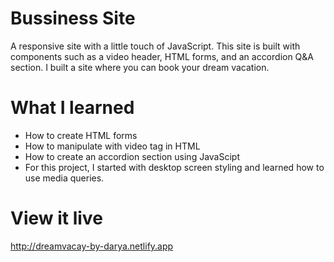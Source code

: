 # Bussiness Site

A responsive site with a little touch of JavaScript. This site is built with components such as a video header, HTML forms, and an accordion Q&A section. I built a site where you can book your dream vacation.

# What I learned

- How to create HTML forms 
- How to manipulate with video tag in HTML 
- How to create an accordion section using JavaScipt 
- For this project, I started with desktop screen styling and learned how to use media queries. 

# View it live
http://dreamvacay-by-darya.netlify.app
